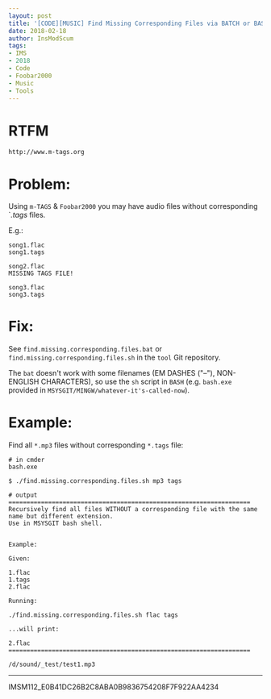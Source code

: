 ```yaml
---
layout: post
title: '[CODE][MUSIC] Find Missing Corresponding Files via BATCH or BASH Scripts (Windows)'
date: 2018-02-18
author: InsModScum
tags:
- IMS
- 2018
- Code
- Foobar2000
- Music
- Tools
---
```


# RTFM #

```
http://www.m-tags.org
```

# Problem: #

Using `m-TAGS` & `Foobar2000` you may have audio files without corresponding `*.tags* files.

<!-- more -->

E.g.:

```
song1.flac
song1.tags

song2.flac
MISSING TAGS FILE!

song3.flac
song3.tags
```

# Fix: #

See `find.missing.corresponding.files.bat` or `find.missing.corresponding.files.sh` in the `tool` Git repository.

The `bat` doesn't work with some filenames (EM DASHES ("‎–"), NON-ENGLISH CHARACTERS), so use the `sh` script in `BASH` (e.g. `bash.exe` provided in `MSYSGIT/MINGW/whatever-it's-called-now`).

# Example: #

Find all `*.mp3` files without corresponding `*.tags` file:

```
# in cmder
bash.exe

$ ./find.missing.corresponding.files.sh mp3 tags

# output
===================================================================
Recursively find all files WITHOUT a corresponding file with the same name but different extension.
Use in MSYSGIT bash shell.


Example:

Given:

1.flac
1.tags
2.flac

Running:

./find.missing.corresponding.files.sh flac tags

...will print:

2.flac
===================================================================

/d/sound/_test/test1.mp3

```

--- 

IMSM112_E0B41DC26B2C8ABA0B9836754208F7F922AA4234 